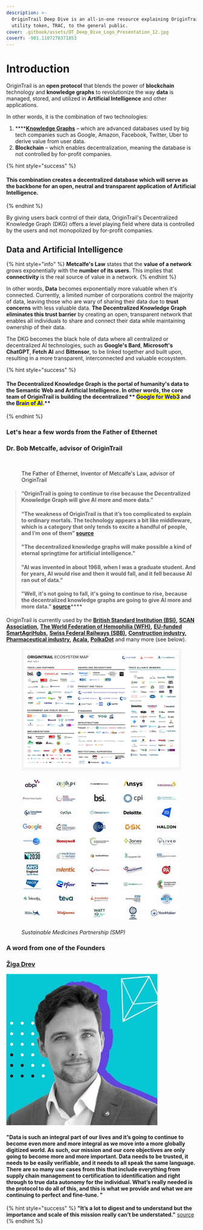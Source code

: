 ```yaml
---
description: >-
  OriginTrail Deep Dive is an all-in-one resource explaining OriginTrail and its
  utility token, TRAC, to the general public.
cover: .gitbook/assets/OT_Deep_Dive_Logo_Presentation_12.jpg
coverY: -901.1107278371853
---
```


# Introduction

OriginTrail is an **open protocol** that blends the power of **blockchain** technology and **knowledge graphs** to revolutionize the way **data** is managed, stored, and utilized in **Artificial Intelligence** and other applications.&#x20;

In other words, it is the combination of two technologies:

1. ****[**Knowledge Graphs**](https://www.ontotext.com/knowledgehub/fundamentals/what-is-a-knowledge-graph/) – which are advanced databases used by big tech companies such as Google, Amazon, Facebook, Twitter, Uber to derive value from user data.
2. **Blockchain** – which enables decentralization, meaning the database is not controlled by for-profit companies.

{% hint style="success" %}
#### This combination creates a decentralized database which will serve as the backbone for an open, neutral and transparent application of **Artificial Intelligence**.&#x20;
{% endhint %}

By giving users back control of their data, OriginTrail's Decentralized Knowledge Graph (DKG) offers a level playing field where data is controlled by the users and not monopolized by for-profit companies.&#x20;

## Data and Artificial Intelligence

{% hint style="info" %}
**Metcalfe's Law** states that the **value of a network** grows exponentially with the **number of its users**. This implies that **connectivity** is the real source of value in a network.
{% endhint %}

In other words, **Data** becomes exponentially more valuable when it's connected. Currently, a limited number of corporations control the majority of data, leaving those who are wary of sharing their data due to **trust concerns** with less valuable data. **The Decentralized Knowledge Graph eliminates this trust barrier** by creating an open, transparent network that enables all individuals to share and connect their data while maintaining ownership of their data.

The DKG becomes the black hole of data where all centralized or decentralized AI technologies, such as **Google's Bard**, **Microsoft's ChatGPT**, **Fetch AI** and **Bittensor**, to be linked together and built upon, resulting in a more transparent, interconnected and valuable ecosystem.

{% hint style="success" %}
#### The Decentralized Knowledge Graph is the portal of humanity's data to the Semantic Web and Artificial Intelligence. In other words, the core team of OriginTrail is building the decentralized ** **<mark style="color:blue;">**Google for Web3**</mark>** and the **<mark style="color:blue;">**Brain of AI**</mark>**.**&#x20;
{% endhint %}

### Let's hear a few words from the Father of Ethernet

### Dr. Bob Metcalfe, advisor of OriginTrail

<figure><img src="https://eadn-wc01-5964675.nxedge.io/wp-content/uploads/2015/07/Bob_Metcalfe.jpg" alt=""><figcaption><p>The Father of Ethernet, Inventor of Metcalfe's Law, advisor of OriginTrail</p></figcaption></figure>

> #### “OriginTrail is going to continue to rise because the Decentralized Knowledge Graph will give AI more and more data.”
>
> #### “The weakness of OriginTrail is that it’s too complicated to explain to ordinary mortals. The technology appears a bit like middleware, which is a category that only tends to excite a handful of people, and I’m one of them” [source](https://www.zdnet.com/article/ethernet-creator-metcalfe-web3-will-have-all-kinds-of-network-effects/)
>
> #### "The decentralized knowledge graphs will make possible a kind of eternal springtime for artificial intelligence."
>
> #### "AI was invented in about 1968, when I was a graduate student. And for years, AI would rise and then it would fall, and it fell because AI ran out of data."
>
> #### "Well, it's not going to fall, it's going to continue to rise, because the decentralized knowledge graphs are going to give AI more and more data." [**source**](how-to-contribute.md)****

OriginTrail is currently used by the [**British Standard Institution (BSI)**](https://www.bsigroup.com/en-GB/)**,** [**SCAN Association**](https://www.scanassociation.com/)**,** [**The World Federation of Hemophilia (WFH)**](https://wfh.org/)**,** [**EU-funded SmartAgriHubs**](https://www.smartagrihubs.eu/flagship-innovation-experiment/28-FIE-decentralised-trust-in-agrifood-supply-chains)**,** [**Swiss Federal Railways (SBB)**](https://www.sbb.ch/en)**,** [**Construction industry**](https://medium.com/origintrail/european-union-supports-sustainability-of-construction-industry-with-the-buildchain-project-fcd8253b74ed)**,** [**Pharmaceutical industry**](https://medium.com/origintrail/trace-labs-the-core-development-company-of-origintrail-joins-sustainable-medicines-partnership-to-56173f134754)**,** [**Acala**](https://acala.network/)**,** [**PolkaDot**](https://polkadot.network/) and many more (see below).

<figure><img src=".gitbook/assets/E1V7Lu-XIAArWEn.jpg" alt=""><figcaption></figcaption></figure>

<figure><img src=".gitbook/assets/image (1).png" alt=""><figcaption><p><em>Sustainable Medicines Partnership (SMP)</em></p></figcaption></figure>

### A word from one of the Founders

### [Žiga Drev](https://twitter.com/DrevZiga)

![](<.gitbook/assets/image (7).png>)

#### "Data is such an integral part of our lives and it’s going to continue to become even more and more integral as we move into a more globally digitized world. As such, our mission and our core objectives are only going to become more and more important. Data needs to be trusted, it needs to be easily verifiable, and it needs to all speak the same language. There are so many use cases from this that include everything from supply chain management to certification to identification and right through to true data autonomy for the individual. What’s really needed is the protocol to do all of this, and this is what we provide and what we are continuing to perfect and fine-tune. "

{% hint style="success" %}
**"It’s a lot to digest and to understand but the importance and scale of this mission really can’t be understated."** [source](https://startup.info/ziga-drev-origintrail/)
{% endhint %}



